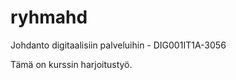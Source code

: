 # ryhmahd

<h>Johdanto digitaalisiin palveluihin - DIG001IT1A-3056</h>

Tämä on kurssin harjoitustyö.